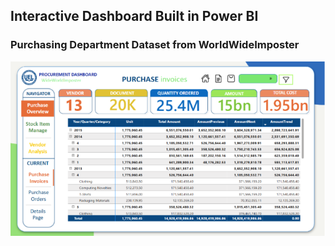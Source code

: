 ## Interactive Dashboard Built in Power BI
### Purchasing Department Dataset from WorldWideImposter
![alt text](https://github.com/thuyhangpham/http_thuyhang/blob/cdbb44e4861d92e398822b6a54c19331b99fc065/Cloud-based%20BI%20Solution%20for%20Purchasing%20Department/Visualization/Dashboard_Purchase%20Invoices%20Details.png)
